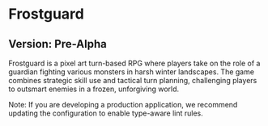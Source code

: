 # Frostguard
## Version: Pre-Alpha

Frostguard is a pixel art turn-based RPG where players take on the role of a guardian fighting various monsters in harsh winter landscapes. The game combines strategic skill use and tactical turn planning, challenging players to outsmart enemies in a frozen, unforgiving world.

Note: If you are developing a production application, we recommend updating the configuration to enable type-aware lint rules.
